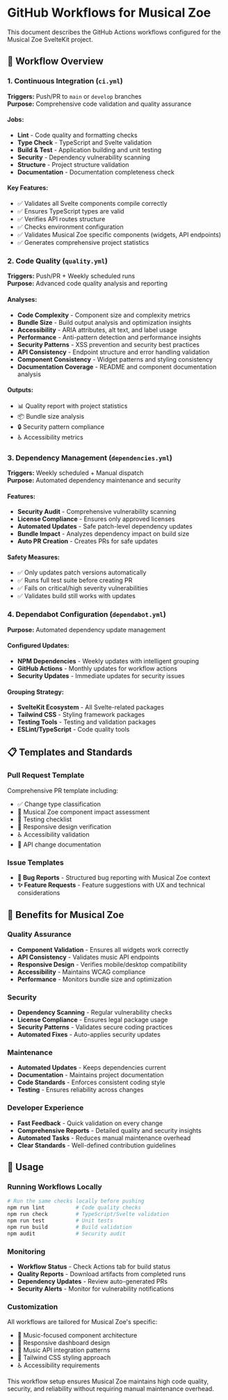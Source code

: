 # GitHub Workflows for Musical Zoe

This document describes the GitHub Actions workflows configured for the Musical Zoe SvelteKit project.

## 🔄 Workflow Overview

### 1. Continuous Integration (`ci.yml`)
**Triggers:** Push/PR to `main` or `develop` branches  
**Purpose:** Comprehensive code validation and quality assurance

#### Jobs:
- **Lint** - Code quality and formatting checks
- **Type Check** - TypeScript and Svelte validation
- **Build & Test** - Application building and unit testing
- **Security** - Dependency vulnerability scanning
- **Structure** - Project structure validation
- **Documentation** - Documentation completeness check

#### Key Features:
- ✅ Validates all Svelte components compile correctly
- ✅ Ensures TypeScript types are valid
- ✅ Verifies API routes structure
- ✅ Checks environment configuration
- ✅ Validates Musical Zoe specific components (widgets, API endpoints)
- ✅ Generates comprehensive project statistics

### 2. Code Quality (`quality.yml`)
**Triggers:** Push/PR + Weekly scheduled runs  
**Purpose:** Advanced code quality analysis and reporting

#### Analyses:
- **Code Complexity** - Component size and complexity metrics
- **Bundle Size** - Build output analysis and optimization insights
- **Accessibility** - ARIA attributes, alt text, and label usage
- **Performance** - Anti-pattern detection and performance insights
- **Security Patterns** - XSS prevention and security best practices
- **API Consistency** - Endpoint structure and error handling validation
- **Component Consistency** - Widget patterns and styling consistency
- **Documentation Coverage** - README and component documentation analysis

#### Outputs:
- 📊 Quality report with project statistics
- 📦 Bundle size analysis
- 🔒 Security pattern compliance
- ♿ Accessibility metrics

### 3. Dependency Management (`dependencies.yml`)
**Triggers:** Weekly scheduled + Manual dispatch  
**Purpose:** Automated dependency maintenance and security

#### Features:
- **Security Audit** - Comprehensive vulnerability scanning
- **License Compliance** - Ensures only approved licenses
- **Automated Updates** - Safe patch-level dependency updates
- **Bundle Impact** - Analyzes dependency impact on build size
- **Auto PR Creation** - Creates PRs for safe updates

#### Safety Measures:
- ✅ Only updates patch versions automatically
- ✅ Runs full test suite before creating PR
- ✅ Fails on critical/high severity vulnerabilities
- ✅ Validates build still works with updates

### 4. Dependabot Configuration (`dependabot.yml`)
**Purpose:** Automated dependency update management

#### Configured Updates:
- **NPM Dependencies** - Weekly updates with intelligent grouping
- **GitHub Actions** - Monthly updates for workflow actions
- **Security Updates** - Immediate updates for security issues

#### Grouping Strategy:
- **SvelteKit Ecosystem** - All Svelte-related packages
- **Tailwind CSS** - Styling framework packages
- **Testing Tools** - Testing and validation packages
- **ESLint/TypeScript** - Code quality tools

## 📋 Templates and Standards

### Pull Request Template
Comprehensive PR template including:
- ✅ Change type classification
- 🎵 Musical Zoe component impact assessment
- 🧪 Testing checklist
- 📱 Responsive design verification
- ♿ Accessibility validation
- 🔌 API change documentation

### Issue Templates
- **🐛 Bug Reports** - Structured bug reporting with Musical Zoe context
- **✨ Feature Requests** - Feature suggestions with UX and technical considerations

## 🚀 Benefits for Musical Zoe

### Quality Assurance
- **Component Validation** - Ensures all widgets work correctly
- **API Consistency** - Validates music API endpoints
- **Responsive Design** - Verifies mobile/desktop compatibility
- **Accessibility** - Maintains WCAG compliance
- **Performance** - Monitors bundle size and optimization

### Security
- **Dependency Scanning** - Regular vulnerability checks
- **License Compliance** - Ensures legal package usage
- **Security Patterns** - Validates secure coding practices
- **Automated Fixes** - Auto-applies security updates

### Maintenance
- **Automated Updates** - Keeps dependencies current
- **Documentation** - Maintains project documentation
- **Code Standards** - Enforces consistent coding style
- **Testing** - Ensures reliability across changes

### Developer Experience
- **Fast Feedback** - Quick validation on every change
- **Comprehensive Reports** - Detailed quality and security insights
- **Automated Tasks** - Reduces manual maintenance overhead
- **Clear Standards** - Well-defined contribution guidelines

## 🔧 Usage

### Running Workflows Locally
```bash
# Run the same checks locally before pushing
npm run lint          # Code quality checks
npm run check         # TypeScript/Svelte validation  
npm run test          # Unit tests
npm run build         # Build validation
npm audit             # Security audit
```

### Monitoring
- **Workflow Status** - Check Actions tab for build status
- **Quality Reports** - Download artifacts from completed runs
- **Dependency Updates** - Review auto-generated PRs
- **Security Alerts** - Monitor for vulnerability notifications

### Customization
All workflows are tailored for Musical Zoe's specific:
- 🎵 Music-focused component architecture
- 📱 Responsive dashboard design
- 🔌 Music API integration patterns
- 🎨 Tailwind CSS styling approach
- ♿ Accessibility requirements

This workflow setup ensures Musical Zoe maintains high code quality, security, and reliability without requiring manual maintenance overhead.
